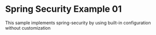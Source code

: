 # Spring Security Example 01

This sample implements spring-security by using built-in configuration without customization
